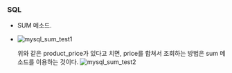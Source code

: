 ### SQL

- SUM 메소드.

- ![mysql_sum_test1](C:\Users\User\Desktop\TodayILearned\img\mysql_sum_test1.png)

  위와 같은 product_price가 있다고 치면, price를 합쳐서 조회하는 방법은 sum 메소드를 이용하는 것이다.
  ![mysql_sum_test2](C:\Users\User\Desktop\TodayILearned\img\mysql_sum_test2.png)

### 